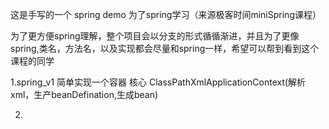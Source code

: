 这是手写的一个 spring demo  为了spring学习（来源极客时间miniSpring课程）

为了更方便spring理解，整个项目会以分支的形式循循渐进，并且为了更像spring,类名，方法名，以及实现都会尽量和spring一样，希望可以帮到看到这个课程的同学 

1.spring_v1 简单实现一个容器 核心 ClassPathXmlApplicationContext(解析xml，生产beanDefination,生成bean)

2.